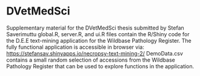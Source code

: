# DVetMedSci
Supplementary material for the DVetMedSci thesis submitted by Stefan Saverimuttu
global.R, server.R, and ui.R files contain the R/Shiny code for the D.E.E text-mining application for the Wildbase Pathology Register. 
The fully functional application is accessible in browser via:  https://stefansav.shinyapps.io/necropsy-text-mining-2/ 
DemoData.csv contains a small random selection of accessions from the Wildbase Pathology Register that can be used to explore functions in the application.

